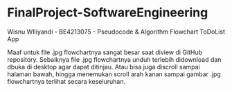 # FinalProject-SoftwareEngineering
Wisnu WIliyandi - BE4213075 - Pseudocode &amp; Algorithm Flowchart ToDoList App

Maaf untuk file .jpg flowchartnya sangat besar saat diview di GitHub repository. Sebaiknya file .jpg flowchartnya unduh terlebih didownload dan dbuka di desktop agar dapat ditinjau. Atau bisa juga discroll sampai halaman bawah, hingga menemukan scroll arah kanan sampai gambar .jpg flowchartnya terlihat secara keseluruhan.
